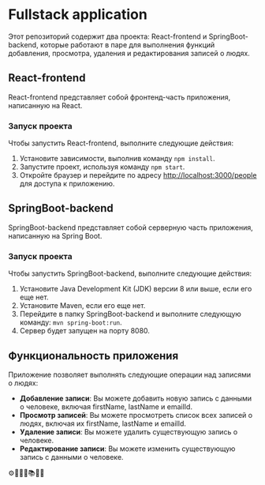 # Fullstack application

Этот репозиторий содержит два проекта: React-frontend и SpringBoot-backend, которые работают в паре для выполнения функций добавления, просмотра, удаления и редактирования записей о людях.

## React-frontend
React-frontend представляет собой фронтенд-часть приложения, написанную на React.

### Запуск проекта
Чтобы запустить React-frontend, выполните следующие действия:
1. Установите зависимости, выполнив команду `npm install`.
2. Запустите проект, используя команду `npm start`.
3. Откройте браузер и перейдите по адресу [http://localhost:3000/people](http://localhost:3000/people) для доступа к приложению.

## SpringBoot-backend
SpringBoot-backend представляет собой серверную часть приложения, написанную на Spring Boot.

### Запуск проекта
Чтобы запустить SpringBoot-backend, выполните следующие действия:
1. Установите Java Development Kit (JDK) версии 8 или выше, если его еще нет.
2. Установите Maven, если его еще нет.
3. Перейдите в папку SpringBoot-backend и выполните следующую команду: `mvn spring-boot:run`.
4. Сервер будет запущен на порту 8080.

## Функциональность приложения
Приложение позволяет выполнять следующие операции над записями о людях:
- **Добавление записи**: Вы можете добавить новую запись с данными о человеке, включая firstName, lastName и emailId.
- **Просмотр записей**: Вы можете просмотреть список всех записей о людях, включая их firstName, lastName и emailId.
- **Удаление записи**: Вы можете удалить существующую запись о человеке.
- **Редактирование записи**: Вы можете изменить существующую запись с данными о человеке.

⚙️👨‍💻📝📚🚀✨
